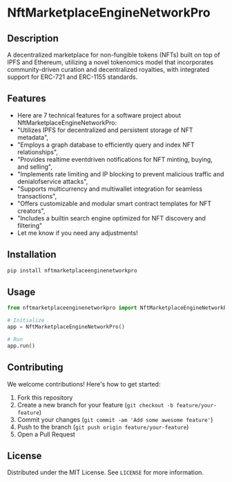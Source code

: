 # NftMarketplaceEngineNetworkPro

## Description

A decentralized marketplace for non-fungible tokens (NFTs) built on top of IPFS and Ethereum, utilizing a novel tokenomics model that incorporates community-driven curation and decentralized royalties, with integrated support for ERC-721 and ERC-1155 standards.

## Features

- Here are 7 technical features for a software project about NftMarketplaceEngineNetworkPro:
- "Utilizes IPFS for decentralized and persistent storage of NFT metadata",
- "Employs a graph database to efficiently query and index NFT relationships",
- "Provides realtime eventdriven notifications for NFT minting, buying, and selling",
- "Implements rate limiting and IP blocking to prevent malicious traffic and denialofservice attacks",
- "Supports multicurrency and multiwallet integration for seamless transactions",
- "Offers customizable and modular smart contract templates for NFT creators",
- "Includes a builtin search engine optimized for NFT discovery and filtering"
- Let me know if you need any adjustments!
## Installation

```bash
pip install nftmarketplaceenginenetworkpro
```

## Usage

```python
from nftmarketplaceenginenetworkpro import NftMarketplaceEngineNetworkPro

# Initialize
app = NftMarketplaceEngineNetworkPro()

# Run
app.run()
```

## Contributing

We welcome contributions! Here's how to get started:

1. Fork this repository
2. Create a new branch for your feature (`git checkout -b feature/your-feature`)
3. Commit your changes (`git commit -am 'Add some awesome feature'`)
4. Push to the branch (`git push origin feature/your-feature`)
5. Open a Pull Request

## License

Distributed under the MIT License. See `LICENSE` for more information.
